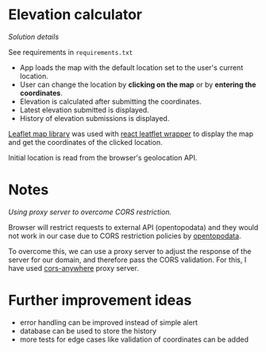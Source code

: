 # Elevation calculator

*Solution details*

See requirements in `requirements.txt`

* App loads the map with the default location set to the user's current location. 
* User can change the location by **clicking on the map** or by **entering the coordinates**.
* Elevation is calculated after submitting the coordinates.
* Latest elevation submitted is displayed.
* History of elevation submissions is displayed.

[Leaflet map library](https://leafletjs.com/) was used with [react leatflet wrapper](https://react-leaflet.js.org/) to display the map and
get the coordinates of the clicked location. 

Initial location is read from the browser's geolocation API.

# Notes 

*Using proxy server to overcome CORS restriction.*

Browser will restrict requests to external API (opentopodata) and they would not work in our case due to 
CORS restriction policies by [opentopodata](https://www.opentopodata.org/). 

To overcome this, we can use a proxy server to adjust the response of the server for our domain, and therefore
pass the CORS validation. For this, I have used [cors-anywhere](https://github.com/Rob--W/cors-anywhere) proxy server.

# Further improvement ideas

* error handling can be improved instead of simple alert
* database can be used to store the history
* more tests for edge cases like validation of coordinates can be added